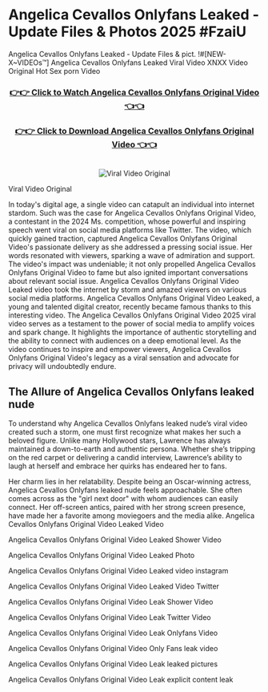 # Angelica Cevallos Onlyfans Leaked - Update Files & Photos 2025 #FzaiU

Angelica Cevallos Onlyfans Leaked - Update Files & pict. !#[NEW-X~VIDEOs™] Angelica Cevallos Onlyfans Leaked Viral Video XNXX Video Original Hot Sex porn Video
<br>
<div align="center">
<h3><a href="https://links2leaks.com?utm_source=angelicacevallos&utm_medium=gitlong" rel="nofollow">👉👉 Click to Watch Angelica Cevallos Onlyfans Original Video 👈👈</a></h3>
<h3><a href="https://links2leaks.com?utm_source=angelicacevallos&utm_medium=gitlong" rel="nofollow">👉👉 Click to Download Angelica Cevallos Onlyfans Original Video 👈👈</a></h3>
<br>
<a href="https://links2leaks.com?utm_source=angelicacevallos&utm_medium=gitlong" rel="nofollow"><img src="https://i.ibb.co/Gkj2r4b/banner.png" alt="Viral Video Original" style="max-width: 100%; display: inline-block;" data-target="animated-image.originalImage"></a>
</div>

Viral Video Original

In today's digital age, a single video can catapult an individual into internet stardom. Such was the case for Angelica Cevallos Onlyfans Original Video, a contestant in the 2024 Ms. competition, whose powerful and inspiring speech went viral on social media platforms like Twitter.
The video, which quickly gained traction, captured Angelica Cevallos Onlyfans Original Video's passionate delivery as she addressed a pressing social issue. Her words resonated with viewers, sparking a wave of admiration and support. The video's impact was undeniable; it not only propelled Angelica Cevallos Onlyfans Original Video to fame but also ignited important conversations about relevant social issue.
Angelica Cevallos Onlyfans Original Video Leaked video took the internet by storm and amazed viewers on various social media platforms. Angelica Cevallos Onlyfans Original Video Leaked, a young and talented digital creator, recently became famous thanks to this interesting video.
The Angelica Cevallos Onlyfans Original Video 2025 viral video serves as a testament to the power of social media to amplify voices and spark change. It highlights the importance of authentic storytelling and the ability to connect with audiences on a deep emotional level. As the video continues to inspire and empower viewers, Angelica Cevallos Onlyfans Original Video's legacy as a viral sensation and advocate for privacy will undoubtedly endure.

<h2>The Allure of Angelica Cevallos Onlyfans leaked nude</h2>


To understand why Angelica Cevallos Onlyfans leaked nude’s viral video created such a storm, one must first recognize what makes her such a beloved figure. Unlike many Hollywood stars, Lawrence has always maintained a down-to-earth and authentic persona. Whether she’s tripping on the red carpet or delivering a candid interview, Lawrence’s ability to laugh at herself and embrace her quirks has endeared her to fans.

Her charm lies in her relatability. Despite being an Oscar-winning actress, Angelica Cevallos Onlyfans leaked nude feels approachable. She often comes across as the "girl next door" with whom audiences can easily connect. Her off-screen antics, paired with her strong screen presence, have made her a favorite among moviegoers and the media alike.
Angelica Cevallos Onlyfans Original Video Leaked Video

Angelica Cevallos Onlyfans Original Video Leaked Shower Video

Angelica Cevallos Onlyfans Original Video Leaked Photo

Angelica Cevallos Onlyfans Original Video Leaked video instagram

Angelica Cevallos Onlyfans Original Video Leaked Video Twitter

Angelica Cevallos Onlyfans Original Video Leak Shower Video

Angelica Cevallos Onlyfans Original Video Leak Twitter Video

Angelica Cevallos Onlyfans Original Video Leak Onlyfans Video

Angelica Cevallos Onlyfans Original Video Only Fans leak video

Angelica Cevallos Onlyfans Original Video Leak leaked pictures

Angelica Cevallos Onlyfans Original Video Leak explicit content leak